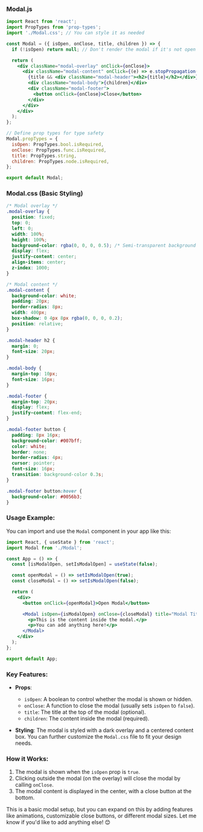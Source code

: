 ### Modal.js

```jsx
import React from 'react';
import PropTypes from 'prop-types';
import './Modal.css'; // You can style it as needed

const Modal = ({ isOpen, onClose, title, children }) => {
  if (!isOpen) return null; // Don't render the modal if it's not open

  return (
    <div className="modal-overlay" onClick={onClose}>
      <div className="modal-content" onClick={(e) => e.stopPropagation()}>
        {title && <div className="modal-header"><h2>{title}</h2></div>}
        <div className="modal-body">{children}</div>
        <div className="modal-footer">
          <button onClick={onClose}>Close</button>
        </div>
      </div>
    </div>
  );
};

// Define prop types for type safety
Modal.propTypes = {
  isOpen: PropTypes.bool.isRequired,
  onClose: PropTypes.func.isRequired,
  title: PropTypes.string,
  children: PropTypes.node.isRequired,
};

export default Modal;
```

### Modal.css (Basic Styling)

```css
/* Modal overlay */
.modal-overlay {
  position: fixed;
  top: 0;
  left: 0;
  width: 100%;
  height: 100%;
  background-color: rgba(0, 0, 0, 0.5); /* Semi-transparent background */
  display: flex;
  justify-content: center;
  align-items: center;
  z-index: 1000;
}

/* Modal content */
.modal-content {
  background-color: white;
  padding: 20px;
  border-radius: 8px;
  width: 400px;
  box-shadow: 0 4px 8px rgba(0, 0, 0, 0.2);
  position: relative;
}

.modal-header h2 {
  margin: 0;
  font-size: 20px;
}

.modal-body {
  margin-top: 10px;
  font-size: 16px;
}

.modal-footer {
  margin-top: 20px;
  display: flex;
  justify-content: flex-end;
}

.modal-footer button {
  padding: 8px 16px;
  background-color: #007bff;
  color: white;
  border: none;
  border-radius: 4px;
  cursor: pointer;
  font-size: 16px;
  transition: background-color 0.3s;
}

.modal-footer button:hover {
  background-color: #0056b3;
}
```

### Usage Example:

You can import and use the `Modal` component in your app like this:

```jsx
import React, { useState } from 'react';
import Modal from './Modal';

const App = () => {
  const [isModalOpen, setIsModalOpen] = useState(false);

  const openModal = () => setIsModalOpen(true);
  const closeModal = () => setIsModalOpen(false);

  return (
    <div>
      <button onClick={openModal}>Open Modal</button>

      <Modal isOpen={isModalOpen} onClose={closeModal} title="Modal Title">
        <p>This is the content inside the modal.</p>
        <p>You can add anything here!</p>
      </Modal>
    </div>
  );
};

export default App;
```

### Key Features:
- **Props**:
  - `isOpen`: A boolean to control whether the modal is shown or hidden.
  - `onClose`: A function to close the modal (usually sets `isOpen` to `false`).
  - `title`: The title at the top of the modal (optional).
  - `children`: The content inside the modal (required).
  
- **Styling**: The modal is styled with a dark overlay and a centered content box. You can further customize the `Modal.css` file to fit your design needs.

### How it Works:
1. The modal is shown when the `isOpen` prop is `true`.
2. Clicking outside the modal (on the overlay) will close the modal by calling `onClose`.
3. The modal content is displayed in the center, with a close button at the bottom.

This is a basic modal setup, but you can expand on this by adding features like animations, customizable close buttons, or different modal sizes. Let me know if you'd like to add anything else! 😊
